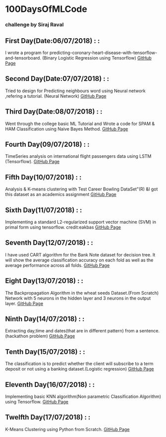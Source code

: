 
# 100DaysOfMLCode
### challenge by Siraj Raval

##  First Day(Date:06/07/2018) : :
I wrote a program for predicting-coronary-heart-disease-with-tensorflow-and-tensorboard.
(Binary Logistic Regression using Tensorflow) [GitHub Page](https://github.com/IIITian-Chandan/100DaysOfMLCode/tree/master/1st%20Day)

##  Second Day(Date:07/07/2018) : :
Tried to design for Predicting neighbours word using Neural network ,refering a tutorial.
(Neural Network) [GitHub Page](https://github.com/IIITian-Chandan/100DaysOfMLCode/tree/master/2nd%20Day)

## Third Day(Date:08/07/2018) : :
Went through the college basic ML Tutorial and Wrote a code for SPAM & HAM Classification using Naive Bayes Method.
[GitHub Page](https://github.com/IIITian-Chandan/100DaysOfMLCode/tree/master/3rd%20Day)

## Fourth Day(09/07/2018) : :
TimeSeries analysis on international flight passengers data using LSTM (Tensorflow).
[GitHub Page](https://github.com/IIITian-Chandan/100DaysOfMLCode/tree/master/4th%20Day)

## Fifth Day(10/07/2018) : :
Analysis & K-means clustering with Test Career Bowling DataSet"(R) &I got this dataset as an academics assignment
[GitHub Page](https://github.com/IIITian-Chandan/100DaysOfMLCode/tree/master/5th%20Day)

## Sixth Day(11/07/2018) : :
Implementing a standard L2-regularized support vector machine (SVM) in primal form using tensorflow. credit:eakbas
[GitHub Page](https://github.com/IIITian-Chandan/100DaysOfMLCode/tree/master/6th%20Day)

## Seventh Day(12/07/2018) : :
I have used CART algorithm for the Bank Note dataset for decision tree. It will show the average classification accuracy on each fold as well as the average performance across all folds.
[GitHub Page](https://github.com/IIITian-Chandan/100DaysOfMLCode/tree/master/7th%20Day)

## Eight Day(13/07/2018) : :
The Backpropagation Algorithm in the wheat seeds Dataset.(From Scratch) Network with 5 neurons in the hidden layer and 3 neurons in the output layer.
[GitHub Page](https://github.com/IIITian-Chandan/100DaysOfMLCode/tree/master/8th%20Day)

## Ninth Day(14/07/2018) : :
Extracting day,time and dates(that are in different pattern) from a sentence.(hackathon problem)
[GitHub Page](https://github.com/IIITian-Chandan/100DaysOfMLCode/tree/master/9th%20Day)

## Tenth Day(15/07/2018) : :
The classification is to predict whether the client will subscribe to a term deposit or not using a banking dataset.(Logistic regression)
[GitHub Page](https://github.com/IIITian-Chandan/100DaysOfMLCode/tree/master/10th%20Day)

## Eleventh Day(16/07/2018) : :
Implementing basic KNN algorithm(Non parametric Classification Algorithm) using Tensorflow.
[GitHub Page](https://github.com/IIITian-Chandan/100DaysOfMLCode/tree/master/11th%20Day)

## Twelfth Day(17/07/2018) : :
K-Means Clustering using Python from Scratch.
[GitHub Page](https://github.com/IIITian-Chandan/100DaysOfMLCode/tree/master/12th%20Day)


